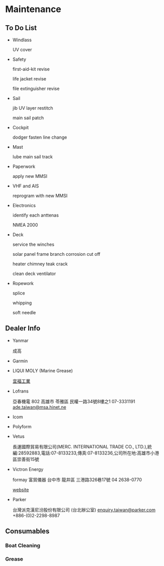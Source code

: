 # Maintenance

## To Do List

* Windlass

    UV cover

* Safety

    first-aid-kit revise

    life jacket revise

    file extinguisher revise

* Sail

    jib UV layer restitch

    main sail patch

* Cockpit

    dodger fasten line change
 
* Mast

    lube main sail track

* Paperwork

    apply new MMSI

* VHF and AIS

    reprogram with new MMSI

* Electronics

    identify each anttenas

    NMEA 2000

* Deck

    service the winches

    solar panel frame branch corrosion cut off

    heater chimney teak crack

    clean deck ventilator 

* Ropework

    splice

    whipping

    soft needle

## Dealer Info

* Yanmar

    成高

* Garmin

* LIQUI MOLY (Marine Grease)

    [宜福工業](https://www.liqui-moly-tw.com/)

* Lofrans

    亞春機電 802 高雄市 苓雅區 民權一路34號8樓之1 07-3331191 ade.taiwan@msa.hinet.ne

* Icom

* Polyform

* Vetus

    長運國際貿易有限公司(MERC. INTERNATIONAL TRADE CO., LTD.),統編:28592883,電話:07-8133233,傳真:07-8133236,公司所在地:高雄市小港區崇善街15號

* Victron Energy

    formay 富貿儀器 台中市 龍井區 三港路326巷17號 04 2638-0770
  
    [website](https://www.formay.com.tw/)

* Parker

    台灣派克漢尼汾股份有限公司 (台北辦公室) enquiry.taiwan@parker.com +886-(0)2-2298-8987

  

## Consumables

### Boat Cleaning

### Grease
